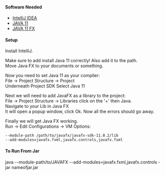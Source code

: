 
#### Software Needed
- [IntelliJ IDEA](https://www.jetbrains.com/idea/)
- [JAVA 11](https://www.oracle.com/technetwork/java/javase/downloads/jdk11-downloads-5066655.html)
- [JAVA 11 FX](https://gluonhq.com/products/javafx/)

#### Setup
Install IntelliJ.    
  
Make sure to add install Java 11 correctly! Also add it to the path.  
Move Java FX to your documents or something.  
  
Now you need to set Java 11 as your compiler:  
File -> Project Structure -> Project  
Underneath Project SDK Select Java 11  

Next we will need to add JavaFX as a library to the project:  
File -> Project Structure -> Libraries 
click on the '+' then Java.  
Navigate to your Lib in Java FX  
It will open a popup window, click Ok. Now all the errors should go away.  

  
Finally we will get Java FX working.    
Run -> Edit Configurations -> VM Options:  
```git
--module-path /path/to/javafx/javafx-sdk-11.0.2/lib 
--add-modules=javafx.fxml,javafx.controls,javafx.fxml
```

#### To Run From Jar
java --module-path/to/JAVAFX --add-modules=javafx.fxml,javafx.controls -jar nameofjar.jar
